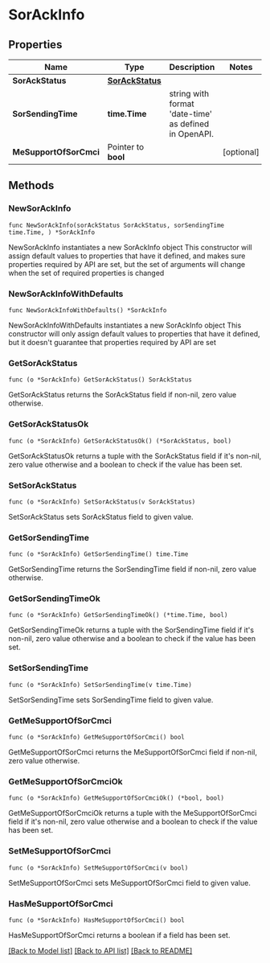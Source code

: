 # SorAckInfo

## Properties

Name | Type | Description | Notes
------------ | ------------- | ------------- | -------------
**SorAckStatus** | [**SorAckStatus**](SorAckStatus.md) |  | 
**SorSendingTime** | **time.Time** | string with format &#39;date-time&#39; as defined in OpenAPI. | 
**MeSupportOfSorCmci** | Pointer to **bool** |  | [optional] 

## Methods

### NewSorAckInfo

`func NewSorAckInfo(sorAckStatus SorAckStatus, sorSendingTime time.Time, ) *SorAckInfo`

NewSorAckInfo instantiates a new SorAckInfo object
This constructor will assign default values to properties that have it defined,
and makes sure properties required by API are set, but the set of arguments
will change when the set of required properties is changed

### NewSorAckInfoWithDefaults

`func NewSorAckInfoWithDefaults() *SorAckInfo`

NewSorAckInfoWithDefaults instantiates a new SorAckInfo object
This constructor will only assign default values to properties that have it defined,
but it doesn't guarantee that properties required by API are set

### GetSorAckStatus

`func (o *SorAckInfo) GetSorAckStatus() SorAckStatus`

GetSorAckStatus returns the SorAckStatus field if non-nil, zero value otherwise.

### GetSorAckStatusOk

`func (o *SorAckInfo) GetSorAckStatusOk() (*SorAckStatus, bool)`

GetSorAckStatusOk returns a tuple with the SorAckStatus field if it's non-nil, zero value otherwise
and a boolean to check if the value has been set.

### SetSorAckStatus

`func (o *SorAckInfo) SetSorAckStatus(v SorAckStatus)`

SetSorAckStatus sets SorAckStatus field to given value.


### GetSorSendingTime

`func (o *SorAckInfo) GetSorSendingTime() time.Time`

GetSorSendingTime returns the SorSendingTime field if non-nil, zero value otherwise.

### GetSorSendingTimeOk

`func (o *SorAckInfo) GetSorSendingTimeOk() (*time.Time, bool)`

GetSorSendingTimeOk returns a tuple with the SorSendingTime field if it's non-nil, zero value otherwise
and a boolean to check if the value has been set.

### SetSorSendingTime

`func (o *SorAckInfo) SetSorSendingTime(v time.Time)`

SetSorSendingTime sets SorSendingTime field to given value.


### GetMeSupportOfSorCmci

`func (o *SorAckInfo) GetMeSupportOfSorCmci() bool`

GetMeSupportOfSorCmci returns the MeSupportOfSorCmci field if non-nil, zero value otherwise.

### GetMeSupportOfSorCmciOk

`func (o *SorAckInfo) GetMeSupportOfSorCmciOk() (*bool, bool)`

GetMeSupportOfSorCmciOk returns a tuple with the MeSupportOfSorCmci field if it's non-nil, zero value otherwise
and a boolean to check if the value has been set.

### SetMeSupportOfSorCmci

`func (o *SorAckInfo) SetMeSupportOfSorCmci(v bool)`

SetMeSupportOfSorCmci sets MeSupportOfSorCmci field to given value.

### HasMeSupportOfSorCmci

`func (o *SorAckInfo) HasMeSupportOfSorCmci() bool`

HasMeSupportOfSorCmci returns a boolean if a field has been set.


[[Back to Model list]](../README.md#documentation-for-models) [[Back to API list]](../README.md#documentation-for-api-endpoints) [[Back to README]](../README.md)


